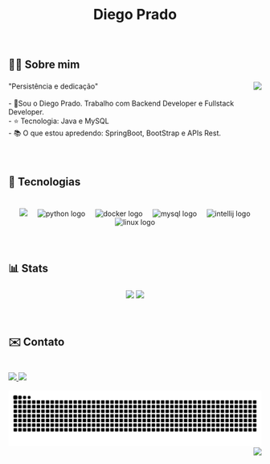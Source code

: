 <br clear="both">

<h1 align="center">Diego Prado</h1>

###

<br clear="both">

<h2 align="left">🙋‍♂️ Sobre mim</h2>

###

<img align="right" height="150" src="https://media1.giphy.com/media/v1.Y2lkPTc5MGI3NjExNWk2dWJiNmI0MHltdmlkZDN1aGxjZHg4d25nYmNoOWRlbTg5OXBpMiZlcD12MV9pbnRlcm5hbF9naWZfYnlfaWQmY3Q9Zw/jC1zKGLmfVYXDEgUii/giphy.gif"  />

###

<p align="left">"Persistência e dedicação"<br><br>- 👤Sou o Diego Prado. Trabalho com Backend Developer e Fullstack Developer.<br>- ⭐ Tecnologia: Java e MySQL<br>- 📚 O que estou apredendo: SpringBoot, BootStrap e APIs Rest.</p>

###

<br clear="both">

<h2 align="left">🤖 Tecnologias</h2>

###

<br clear="both">

<div align="center">
  <img width="12" />
  <img src="https://img.shields.io/badge/Java-007396?style=for-the-badge&logo=java&logoColor=white" />
  <img width="12" />
  <img src="https://img.shields.io/badge/Python-3776AB?logo=python&logoColor=white&style=for-the-badge" height="40" alt="python logo"  />
  <img width="12" />
  <img src="https://img.shields.io/badge/Docker-2496ED?logo=docker&logoColor=white&style=for-the-badge" height="40" alt="docker logo"  />
  <img width="12" />
  <img src="https://img.shields.io/badge/MySQL-4479A1?logo=mysql&logoColor=white&style=for-the-badge" height="40" alt="mysql logo"  />
  <img width="12" />
  <img src="https://img.shields.io/badge/IntelliJ IDEA-007EFF?logo=intellijidea&logoColor=white&style=for-the-badge" height="40" alt="intellij logo"  />
  <img width="12" />
  <img src="https://img.shields.io/badge/Linux-FCC624?logo=linux&logoColor=black&style=for-the-badge" height="40" alt="linux logo"  />
</div>

###

<br clear="both">

<h2 align="left">📊 Stats</h2>

###

<div align="center">
  <img height="150em" src="https://github-readme-stats.vercel.app/api?username=Pradixx&show_icons=true&theme=panda&include_all_commits=true&count_private=true&hide_border=true" />
  <img height="150em" src="https://github-readme-stats.vercel.app/api/top-langs/?username=Pradixx&layout=compact&langs_count=4&theme=panda&hide_border=true" />
</div>

###

<br clear="both">

<h2 align="left">✉️ Contato</h2>

###

<br clear="both">

<div align="left">
  <a href="https://www.linkedin.com/in/diego-prado-dev/" target="_blank">
    <img src="https://img.shields.io/badge/LinkedIn-0077B5?style=for-the-badge&logo=linkedin&logoColor=white" />
  </a>
  <a href="mailto:dieguittosilva09@gmail.com" target="_blank">
    <img src="https://img.shields.io/badge/Gmail-D14836?style=for-the-badge&logo=gmail&logoColor=white" />
  </a>
</div>

<br clear="both">

<div align="center">
<img src="https://raw.githubusercontent.com/Pradixx/Pradixx/output/snake.svg" alt="Snake animation" />
</div>


<img align="right" src="https://visitor-badge.laobi.icu/badge?page_id=Pradixx.Pradixx&"  />
